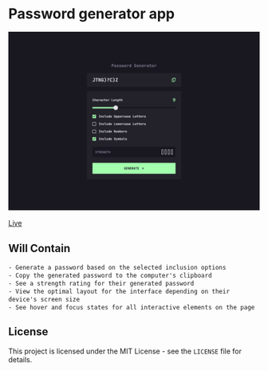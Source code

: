 # Password generator app

![Design preview for the Password generator app](./design/desktop-view.png)

[Live](https://passwordgenerator-project.netlify.app/)

## Will Contain

    - Generate a password based on the selected inclusion options
    - Copy the generated password to the computer's clipboard
    - See a strength rating for their generated password
    - View the optimal layout for the interface depending on their device's screen size
    - See hover and focus states for all interactive elements on the page

## License

This project is licensed under the MIT License - see the `LICENSE` file for details.
